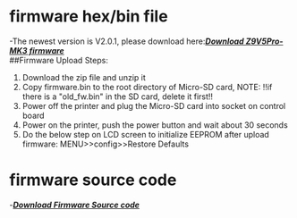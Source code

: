 # firmware hex/bin file  
-The newest version is V2.0.1, please download here:[***Download Z9V5Pro-MK3 firmware***](https://github.com/ZONESTAR3D/Firmware/tree/master/Z9/Z9V5/bin/Z9V5Pro-MK3)  
##Firmware Upload Steps:
1. Download the zip file and unzip it
2. Copy firmware.bin to the root directory of Micro-SD card, NOTE: !!if there is a "old_fw.bin" in the SD card, delete it first!!
3. Power off the printer and plug the Micro-SD card into socket on control board
4. Power on the printer, push the power button and wait about 30 seconds
5. Do the below step on LCD screen to initialize EEPROM after upload firmware: MENU>>config>>Restore Defaults

# firmware source code
-[***Download Firmware Source code***](https://github.com/ZONESTAR3D/source-code-for-3d-printer)
